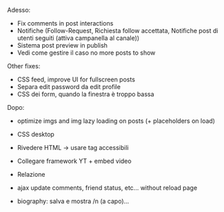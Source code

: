 Adesso:
- Fix comments in post interactions
- Notifiche (Follow-Request, Richiesta follow accettata, Notifiche post di utenti seguiti (attiva campanella al canale))
- Sistema post preview in publish
- Vedi come gestire il caso no more posts to show

Other fixes:
- CSS feed, improve UI for fullscreen posts
- Separa edit password da edit profile
- CSS dei form, quando la finestra è troppo bassa

Dopo:

- optimize imgs and img lazy loading on posts (+ placeholders on load)

- CSS desktop

- Rivedere HTML -> usare tag accessibili

- Collegare framework YT + embed video

- Relazione

- ajax update comments, friend status, etc... without reload page

- biography: salva e mostra /n (a capo)...